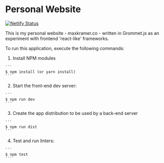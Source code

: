 # Personal Website
[![Netlify Status](https://api.netlify.com/api/v1/badges/ed4b170a-025e-44c3-8fd0-8c6f6a62f2f2/deploy-status)](https://app.netlify.com/sites/zealous-agnesi-b8f402/deploys)

This is my personal website - maxkramer.co - written in Grommet.js as an experiment with frontend 'react-like' frameworks.

To run this application, execute the following commands:

  1. Install NPM modules

    ```
    $ npm install (or yarn install)
    ```

  2. Start the front-end dev server:

    ```
    $ npm run dev
    ```

  3. Create the app distribution to be used by a back-end server

    ```
    $ npm run dist
    ```

  4. Test and run linters:

    ```
    $ npm test
    ```
